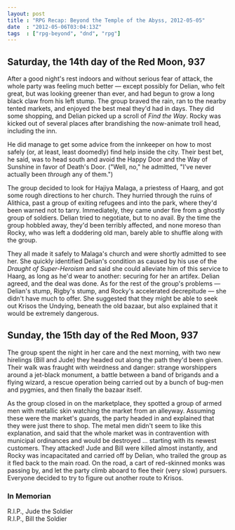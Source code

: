 ```yaml
---
layout: post
title : "RPG Recap: Beyond the Temple of the Abyss, 2012-05-05"
date  : "2012-05-06T03:04:13Z"
tags  : ["rpg-beyond", "dnd", "rpg"]
---
```

## Saturday, the 14th day of the Red Moon, 937

After a good night's rest indoors and without serious fear of attack, the whole
party was feeling much better — except possibly for Delian, who felt great, but
was looking greener than ever, and had begun to grow a long black claw from his
left stump.  The group braved the rain, ran to the nearby tented markets, and
enjoyed the best meal they'd had in days.  They did some shopping, and Delian
picked up a scroll of *Find the Way*.  Rocky was kicked out of several places
after brandishing the now-animate troll head, including the inn.

He did manage to get some advice from the innkeeper on how to most safely (or,
at least, least doomedly) find help inside the city.  Their best bet, he said,
was to head south and avoid the Happy Door and the Way of Sunshine in favor of
Death's Door.  ("Well, no," he admitted, "I've never actually been *through*
any of them.")

The group decided to look for Hajiya Malaga, a priestess of Haarg, and got some
rough directions to her church.  They hurried through the ruins of Alithica,
past a group of exiting refugees and into the park, where they'd been warned
not to tarry.  Immediately, they came under fire from a ghostly group of
soldiers.  Delian tried to negotiate, but to no avail.  By the time the group
hobbled away, they'd been terribly affected, and none moreso than Rocky, who
was left a doddering old man, barely able to shuffle along with the group.

They all made it safely to Malaga's church and were shortly admitted to see
her.  She quickly identified Delian's condition as caused by his use of the
*Draught of Super-Heroism* and said she could alleviate him of this service to
Haarg, as long as he'd wear to another:  securing for her an artifex.  Delian
agreed, and the deal was done.  As for the rest of the group's problems —
Delian's stump, Rigby's stump, and Rocky's accelerated decrepitude — she didn't
have much to offer.  She suggested that they might be able to seek out Krisos
the Undying, beneath the old bazaar, but also explained that it would be
extremely dangerous.

## Sunday, the 15th day of the Red Moon, 937

The group spent the night in her care and the next morning, with two new
hirelings (Bill and Jude) they headed out along the path they'd been given.
Their walk was fraught with weirdness and danger: strange worshippers around a
jet-black monument, a battle between a band of brigands and a flying wizard, a
rescue operation being carried out by a bunch of bug-men and pygmies, and then
finally the bazaar itself.

As the group closed in on the marketplace, they spotted a group of armed men
with metallic skin watching the market from an alleyway.  Assuming these were
the market's guards, the party headed in and explained that they were just
there to shop.  The metal men didn't seem to like this explanation, and said
that the whole market was in contravention with municipal ordinances and would
be destroyed … starting with its newest customers.  They attacked!  Jude and
Bill were killed almost instantly, and Rocky was incapacitated and carried off
by Delian, who trailed the group as it fled back to the main road.  On the
road, a cart of red-skinned monks was passing by, and let the party climb
aboard to flee their (very slow) pursuers.  Everyone decided to try to figure
out another route to Krisos.

### In Memorian

R.I.P., Jude the Soldier  
R.I.P., Bill the Soldier


